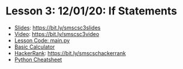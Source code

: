 # Lesson 3: 12/01/20: If Statements
* [Slides](https://bit.ly/smscsc3slides): https://bit.ly/smscsc3slides  
* [Video](https://bit.ly/smscsc3video):  https://bit.ly/smscsc3video
* [Lesson Code: main.py](main.py)
* [Basic Calculator](Basic%20Calculator)
* [HackerRank](https://bit.ly/smscschackerrank): https://bit.ly/smscschackerrank
* [Python Cheatsheet](https://whscompsciclub.github.io/lang/python/)
